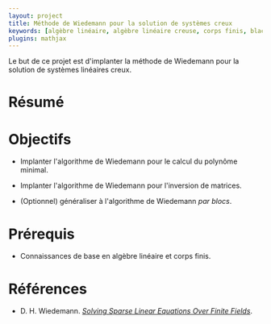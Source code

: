 ```yaml
---
layout: project
title: Méthode de Wiedemann pour la solution de systèmes creux
keywords: [algèbre linéaire, algèbre linéaire creuse, corps finis, black-box]
plugins: mathjax
---
```


Le but de ce projet est d'implanter la méthode de Wiedemann pour la
solution de systèmes linéaires creux.

# Résumé

# Objectifs

- Implanter l'algorithme de Wiedemann pour le calcul du polynôme minimal.

- Implanter l'algorithme de Wiedemann pour l'inversion de matrices.

- (Optionnel) généraliser à l'algorithme de Wiedemann *par blocs*.

# Prérequis

- Connaissances de base en algèbre linéaire et corps finis.

# Références

- D. H. Wiedemann.
  [*Solving Sparse Linear Equations Over Finite Fields*](http://www.enseignement.polytechnique.fr/profs/informatique/Francois.Morain/Master1/Crypto/projects/Wiedemann86.pdf).
